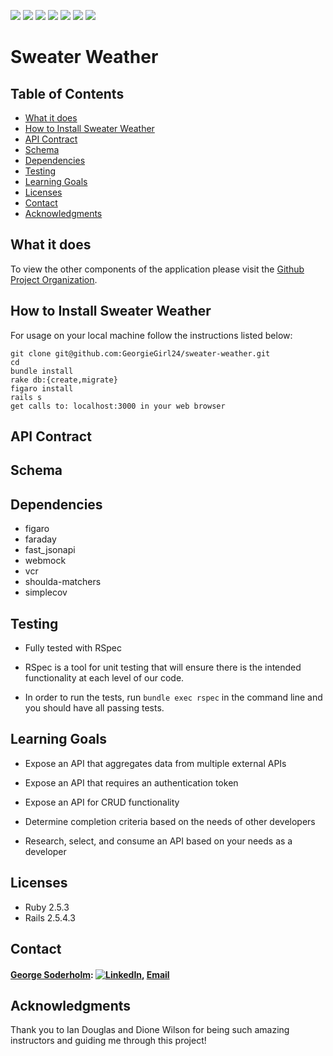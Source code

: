 <!-- Shields -->
![](https://img.shields.io/badge/Rails-5.2.4-informational?style=flat&logo=<LOGO_NAME>&logoColor=white&color=2bbc8a)
![](https://img.shields.io/badge/Ruby-2.5.3-orange)
![](https://img.shields.io/gem/v/fast_jsonapi)
![](https://img.shields.io/badge/GeorgieGirl24-Sweater--Weather-brightgreen)
![](https://github.com/GeorgieGirl24/sweater-weather/stargazers)
![](https://img.shields.io/github/issues/GeorgieGirl24/sweater-weather)
![](https://shields.io/endpoint)

# Sweater Weather

## Table of Contents
  - [What it does](#what-it-does)
  - [How to Install Sweater Weather](#how-to-install-sweater-weather)
  - [API Contract](#api-contract)
  - [Schema](#schema)
  - [Dependencies](#dependencies)
  - [Testing](#testing)
  - [Learning Goals](#learning-goals)
  - [Licenses](#licenses)
  - [Contact](#contact)
  - [Acknowledgments](#acknowledgments)

## What it does


To view the other components of the application please visit the [Github Project Organization](https://github.com/sweater-weather).

## How to Install Sweater Weather

For usage on your local machine follow the instructions listed below:

```
git clone git@github.com:GeorgieGirl24/sweater-weather.git
cd 
bundle install
rake db:{create,migrate}
figaro install
rails s
get calls to: localhost:3000 in your web browser
```

## API Contract


## Schema


## Dependencies

 * figaro
 * faraday
 * fast_jsonapi
 * webmock
 * vcr
 * shoulda-matchers
 * simplecov

## Testing

* Fully tested with RSpec

* RSpec is a tool for unit testing that will ensure there is the intended functionality at each level of our code.

* In order to run the tests, run `bundle exec rspec` in the command line and you should have all passing tests.

## Learning Goals

  * Expose an API that aggregates data from multiple external APIs
  
  * Expose an API that requires an authentication token
  
  * Expose an API for CRUD functionality
  
  * Determine completion criteria based on the needs of other developers
  
  * Research, select, and consume an API based on your needs as a developer
  
## Licenses

  * Ruby 2.5.3
  * Rails 2.5.4.3

## Contact

#### [George Soderholm](https://github.com/GeorgieGirl24): [![LinkedIn][linkedin-shield]](https://www.linkedin.com/in/george-soderholm-05776947/), [Email](mailto:georgesoderholm@gmail.com)

## Acknowledgments

Thank you to Ian Douglas and Dione Wilson for being such amazing instructors and guiding me through this project!

<!-- MARKDOWN LINKS -->
[linkedin-shield]: https://img.shields.io/badge/-LinkedIn-black.svg?style=flat-square&logo=linkedin&colorB=555
